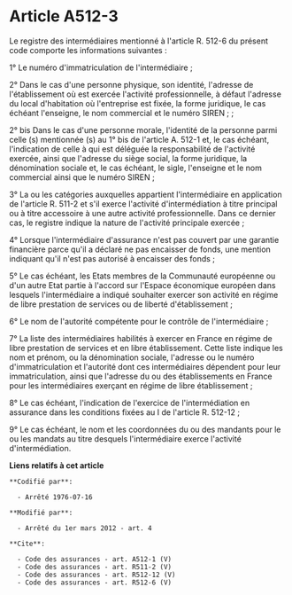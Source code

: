 # Article A512-3

Le registre des intermédiaires mentionné à l'article R. 512-6 du présent code comporte les informations suivantes : 

1° Le numéro d'immatriculation de l'intermédiaire ; 

2° Dans le cas d'une personne physique, son identité, l'adresse de l'établissement où est exercée l'activité professionnelle,
à défaut l'adresse du local d'habitation où l'entreprise est fixée, la forme juridique, le cas échéant l'enseigne, le nom
commercial et le numéro SIREN ; ; 

2° bis Dans le cas d'une personne morale, l'identité de la personne parmi celle (s) mentionnée (s) au 1° bis de l'article A.
512-1 et, le cas échéant, l'indication de celle à qui est déléguée la responsabilité de l'activité exercée, ainsi que
l'adresse du siège social, la forme juridique, la dénomination sociale et, le cas échéant, le sigle, l'enseigne et le nom
commercial ainsi que le numéro SIREN ; 

3° La ou les catégories auxquelles appartient l'intermédiaire en application de l'article R. 511-2 et s'il exerce l'activité
d'intermédiation à titre principal ou à titre accessoire à une autre activité professionnelle. Dans ce dernier cas, le
registre indique la nature de l'activité principale exercée ; 

4° Lorsque l'intermédiaire d'assurance n'est pas couvert par une garantie financière parce qu'il a déclaré ne pas encaisser
de fonds, une mention indiquant qu'il n'est pas autorisé à encaisser des fonds ; 

5° Le cas échéant, les Etats membres de la Communauté européenne ou d'un autre Etat partie à l'accord sur l'Espace économique
européen dans lesquels l'intermédiaire a indiqué souhaiter exercer son activité en régime de libre prestation de services ou
de liberté d'établissement ; 

6° Le nom de l'autorité compétente pour le contrôle de l'intermédiaire ; 

7° La liste des intermédiaires habilités à exercer en France en régime de libre prestation de services et en libre
établissement. Cette liste indique les nom et prénom, ou la dénomination sociale, l'adresse ou le numéro d'immatriculation et
l'autorité dont ces intermédiaires dépendent pour leur immatriculation, ainsi que l'adresse du ou des établissements en
France pour les intermédiaires exerçant en régime de libre établissement ; 

8° Le cas échéant, l'indication de l'exercice de l'intermédiation en assurance dans les conditions fixées au I de l'article
R. 512-12 ; 

9° Le cas échéant, le nom et les coordonnées du ou des mandants pour le ou les mandats au titre desquels l'intermédiaire
exerce l'activité d'intermédiation.

**Liens relatifs à cet article**

	**Codifié par**:

	  - Arrêté 1976-07-16

	**Modifié par**:

	  - Arrêté du 1er mars 2012 - art. 4

	**Cite**:

	  - Code des assurances - art. A512-1 (V)
	  - Code des assurances - art. R511-2 (V)
	  - Code des assurances - art. R512-12 (V)
	  - Code des assurances - art. R512-6 (V)

